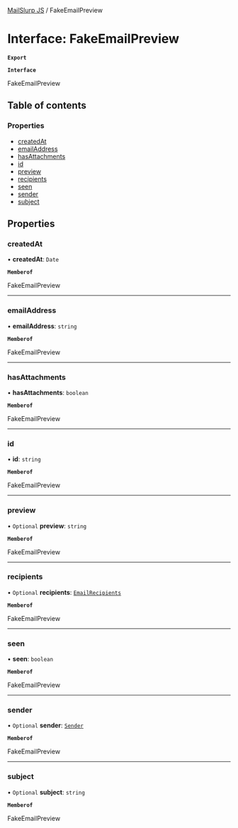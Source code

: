 [MailSlurp JS](../README.md) / FakeEmailPreview

# Interface: FakeEmailPreview

**`Export`**

**`Interface`**

FakeEmailPreview

## Table of contents

### Properties

- [createdAt](FakeEmailPreview.md#createdat)
- [emailAddress](FakeEmailPreview.md#emailaddress)
- [hasAttachments](FakeEmailPreview.md#hasattachments)
- [id](FakeEmailPreview.md#id)
- [preview](FakeEmailPreview.md#preview)
- [recipients](FakeEmailPreview.md#recipients)
- [seen](FakeEmailPreview.md#seen)
- [sender](FakeEmailPreview.md#sender)
- [subject](FakeEmailPreview.md#subject)

## Properties

### createdAt

• **createdAt**: `Date`

**`Memberof`**

FakeEmailPreview

___

### emailAddress

• **emailAddress**: `string`

**`Memberof`**

FakeEmailPreview

___

### hasAttachments

• **hasAttachments**: `boolean`

**`Memberof`**

FakeEmailPreview

___

### id

• **id**: `string`

**`Memberof`**

FakeEmailPreview

___

### preview

• `Optional` **preview**: `string`

**`Memberof`**

FakeEmailPreview

___

### recipients

• `Optional` **recipients**: [`EmailRecipients`](EmailRecipients.md)

**`Memberof`**

FakeEmailPreview

___

### seen

• **seen**: `boolean`

**`Memberof`**

FakeEmailPreview

___

### sender

• `Optional` **sender**: [`Sender`](Sender.md)

**`Memberof`**

FakeEmailPreview

___

### subject

• `Optional` **subject**: `string`

**`Memberof`**

FakeEmailPreview
